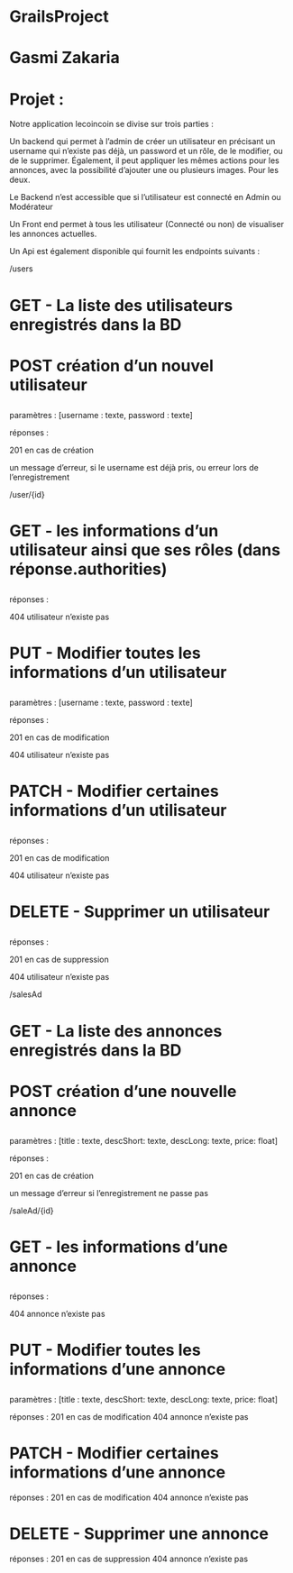 # GrailsProject


# Gasmi Zakaria 
# Projet :
Notre application lecoincoin se divise sur trois parties : </p>
Un backend qui permet à l’admin de créer un utilisateur en précisant un username qui n’existe pas déjà, un password et un rôle, de le modifier, ou de le supprimer. Également, il peut appliquer les mêmes actions pour les annonces, avec la possibilité d’ajouter une ou plusieurs images. Pour les deux.</p>
Le Backend n’est accessible que si l’utilisateur est connecté en Admin ou Modérateur</p>
Un Front end permet à tous les utilisateur (Connecté ou non) de visualiser les annonces actuelles.</p>
Un Api est également disponible qui fournit les endpoints suivants :</p>
/users
# GET - La liste des utilisateurs enregistrés dans la BD</p>
# POST création d’un nouvel utilisateur</p>
paramètres : [username : texte, password : texte]</p>
réponses  : </p>
201 en cas de création</p>
un message d’erreur, si le username est déjà pris, ou erreur lors de l’enregistrement</p>
/user/{id}</p>
# GET - les informations d’un utilisateur ainsi que ses rôles (dans réponse.authorities)</p>
réponses  : </p>
404 utilisateur n’existe pas</p>
# PUT - Modifier toutes les informations d’un utilisateur</p>
paramètres : [username : texte, password : texte]</p>
réponses  : </p>
201 en cas de modification</p>
404 utilisateur n’existe pas</p>
# PATCH - Modifier certaines informations d’un utilisateur</p>
réponses  : </p>
201 en cas de modification</p>
404 utilisateur n’existe pas</p>
# DELETE  - Supprimer un utilisateur</p>
réponses  : </p>
201 en cas de suppression</p>
404 utilisateur n’existe pas</p>
/salesAd</p>
# GET - La liste des annonces enregistrés dans la BD</p>
# POST création d’une nouvelle annonce</p>
paramètres : [title : texte, descShort: texte, descLong: texte, price: float]</p>
réponses  : </p>
201 en cas de création</p>
un message d’erreur si l’enregistrement ne passe pas</p>
/saleAd/{id}</p>
# GET - les informations d’une annonce </p>
réponses  : </p>
404 annonce n’existe pas</p>
# PUT - Modifier toutes les informations d’une annonce</p>
paramètres : [title : texte, descShort: texte, descLong: texte, price: float]</p>
réponses  : 
201 en cas de modification
404 annonce n’existe pas
# PATCH - Modifier certaines informations d’une annonce 
réponses  : 
201 en cas de modification
404 annonce n’existe pas
# DELETE  - Supprimer une annonce
réponses  : 
201 en cas de suppression
404 annonce n’existe pas
